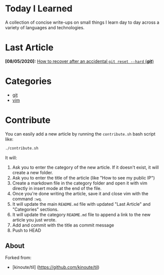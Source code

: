 # Today I Learned

A collection of concise write-ups on small things I learn day to day across a
variety of languages and technologies.

# Last Article

**[08/05/2020]:** [How to recover after an accidental `git reset --hard` (***git***)](git/how-to-recover-after-an-accidental-git-reset-hard.md)

# Categories

* [git](git/README.md)
* [vim](vim/README.md)

# Contribute

You can easily add a new article by running the `contribute.sh` bash script like:

```bash
./contribute.sh
```

It will:

1. Ask you to enter the category of the new article. If it doesn't exist, it will create a new folder.
2. Ask you to enter the title of the article (like "How to see my public IP")
3. Create a markdown file in the category folder and open it with vim directly in insert mode at the end of the file.
4. Once you're done writing the article, save it and close vim with the command `:wq`.
5. It will update the main `README.md` file with updated "Last Article" and "Categories" sections.
6. It will update the category `README.md` file to append a link to the new article you just wrote.
7. Add and commit with the title as commit message
8. Push to HEAD


## About

Forked from:

* [kinoute/til] (https://github.com/kinoute/til)
